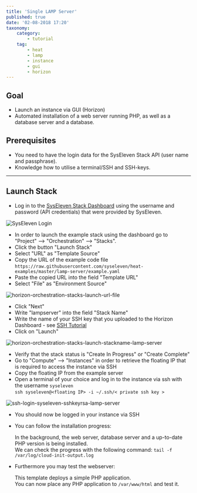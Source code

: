 ```yaml
---
title: 'Single LAMP Server'
published: true
date: '02-08-2018 17:20'
taxonomy:
    category:
        - tutorial
    tag:
        - heat
        - lamp
        - instance
        - gui
        - horizon
---
```


## Goal

* Launch an instance via GUI (Horizon)
* Automated installation of a web server running PHP, as well as a database server and a database.

## Prerequisites

* You need to have the login data for the SysEleven Stack API (user name and passphrase).
* Knowledge how to utilise a terminal/SSH and SSH-keys.

---

## Launch Stack

* Log in to the [SysEleven Stack Dashboard](https://dashboard.cloud.syseleven.net) using the username and password (API credentials) that were provided by SysEleven. 

![SysEleven Login](/images/horizon-login.png)

* In order to launch the example stack using the dashboard go to "Project" --> "Orchestration" --> "Stacks".  
* Click the button "Launch Stack"
* Select "URL" as "Template Source"
* Copy the URL of the example code file `https://raw.githubusercontent.com/syseleven/heat-examples/master/lamp-server/example.yaml`
* Paste the copied URL into the field "Template URL"
* Select "File" as "Environment Source"  

![horizon-orchestration-stacks-launch-url-file](/images/horizon-orchestration-stacks-launch-url-file.png)

* Click "Next"
* Write "lampserver" into the field "Stack Name"
* Write the name of your SSH key that you uploaded to the Horizon Dashboard - see [SSH Tutorial](ssh-keys/)
* Click on "Launch"  

![horizon-orchestration-stacks-launch-stackname-lamp-server](/images/horizon-orchestration-stacks-launch-stackname-lamp-server.png)

* Verify that the stack status is "Create In Progress" or "Create Complete"  
* Go to "Compute" --> "Instances" in order to retrieve the floating IP that is required to access the instance via SSH  
* Copy the floating IP from the example server  
* Open a terminal of your choice and log in to the instance via ssh with the username `syseleven`  
`ssh syseleven@<floating IP> -i ~/.ssh/< private ssh key >`

![ssh-login-syseleven-sshkeyrsa-lamp-server](/images/ssh-login-syseleven-sshkeyrsa-lamp-server.png)

* You should now be logged in your instance via SSH  
* You can follow the installation progress:

    In the background, the web server, database server and a up-to-date PHP version is being installed.  
    We can check the progress with the following command: `tail -f /var/log/cloud-init-output.log`
    
* Furthermore you may test the webserver:

    This template deploys a simple PHP application.    
    You can now place any PHP application to `/var/www/html` and test it.